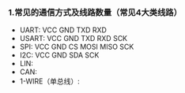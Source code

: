 ### 1.常见的通信方式及线路数量（常见4大类线路）  
  - UART:       VCC GND TXD  RXD  
  - USART:      VCC GND TXD  RXD SCK  
  - SPI:        VCC GND CS MOSI MISO SCK  
  - I2C:        VCC GND SDA SCK  
  - LIN:
  - CAN:
  - 1-WIRE（单总线）:

